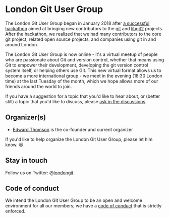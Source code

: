 # London Git User Group

The London Git User Group began in January 2018 after [a successful hackathon](https://www.techatbloomberg.com/blog/git-sprint-weekend-bloomberg-london/) aimed at bringing new contributors to the [git](https://github.com/git/git) and [libgit2](https://github.com/libgit2/libgit2) projects.  After the hackathon, we realized that we had many contributors to the core git project, related open source projects, and companies using git in and around London.

The London Git User Group is now online - it's a virtual meetup of people who are passionate about Git and version control, whether that means using Git to empower their development, developing the git version control system itself, or helping others use Git.  This new virtual format allows us to become a more international group - we meet in the evening (18:30 London time) at the last Tuesday of the month, which we hope allows more of our friends around the world to join.

If you have a suggestion for a topic that you'd like to hear about, or (better still) a topic that you'd like to discuss, please [ask in the discussions](https://github.com/londongit/londongit/discussions).

## Organizer(s)

* [Edward Thomson](https://github.com/ethomson) is the co-founder and current organizer

If you'd like to help organize the London Git User Group, please let him know.  😃

## Stay in touch

Follow us on Twitter: [@londongit](https://twitter.com/londongit).

## Code of conduct

We intend the London Git User Group to be an open and welcome environment for all our members; we have a [code of conduct](https://github.com/londongit/londongit/blob/master/CODE_OF_CONDUCT.md) that is strictly enforced.
